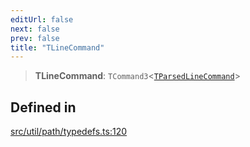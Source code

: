 ```yaml
---
editUrl: false
next: false
prev: false
title: "TLineCommand"
---
```


> **TLineCommand**: `TCommand3`\<[`TParsedLineCommand`](/api/namespaces/util/type-aliases/tparsedlinecommand/)\>

## Defined in

[src/util/path/typedefs.ts:120](https://github.com/fabricjs/fabric.js/blob/a0b4adf41e0a1fd81824114cedd4c32bfb8cac25/src/util/path/typedefs.ts#L120)
